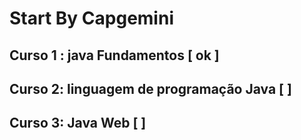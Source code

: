 # Start By Capgemini

## Curso 1 : java Fundamentos [ ok ]

## Curso 2: linguagem de programação Java [ ]

## Curso 3: Java Web [ ]
